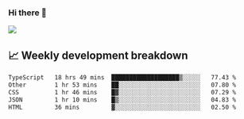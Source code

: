 ### Hi there 👋
<img align="center" src="https://github-readme-stats.vercel.app/api?username=Tumao727&show_icons=true&hide_title=true&theme=dracula" />


## 📈 Weekly development breakdown
<!--START_SECTION:waka-->

```txt
TypeScript   18 hrs 49 mins  ███████████████████▒░░░░░   77.43 %
Other        1 hr 53 mins    ██░░░░░░░░░░░░░░░░░░░░░░░   07.80 %
CSS          1 hr 46 mins    █▓░░░░░░░░░░░░░░░░░░░░░░░   07.29 %
JSON         1 hr 10 mins    █▒░░░░░░░░░░░░░░░░░░░░░░░   04.83 %
HTML         36 mins         ▓░░░░░░░░░░░░░░░░░░░░░░░░   02.50 %
```

<!--END_SECTION:waka-->